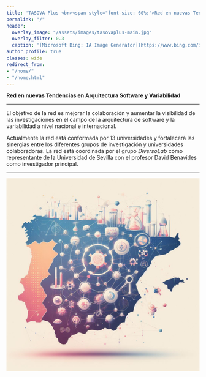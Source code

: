 ```yaml
---
title: 'TASOVA Plus <br><span style="font-size: 60%;">Red en nuevas Tendencias en Arquitectura Software y Variabilidad</span>'
permalink: "/"
header:
  overlay_image: "/assets/images/tasovaplus-main.jpg"
  overlay_filter: 0.3
  caption: '[Microsoft Bing: IA Image Generator](https://www.bing.com/images/create?FORM=GENILP)'
author_profile: true
classes: wide
redirect_from:
- "/home/"
- "/home.html"
---
```


**Red en nuevas Tendencias en Arquitectura Software y Variabilidad**

---

El objetivo de la red es mejorar la colaboración y aumentar la visibilidad de las investigaciones en el campo de la arquitectura de software y la variabilidad a nivel nacional e internacional.

Actualmente la red está conformada por 13 universidades y fortalecerá las sinergias entre los diferentes grupos de investigación y universidades colaboradoras. La red está coordinada por el grupo *DiversoLab* como representante de la Universidad de Sevilla con el profesor David Benavides como investigador principal.

---

![TASOVA Plus](assets/images/tasovaplus-main.jpg "TASOVA Plus")